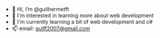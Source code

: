 - 👋 Hi, I’m @guilhermetft
- 👀 I'm interested in learning more about web development 
- 🌱 I'm currently learning a bit of web development and c#
- 📫 email: guiff2007@gmail.com
<!---
guilhermetft/guilhermetft is a ✨ special ✨ repository because its `README.md` (this file) appears on your GitHub profile.
You can click the Preview link to take a look at your changes.
--->
